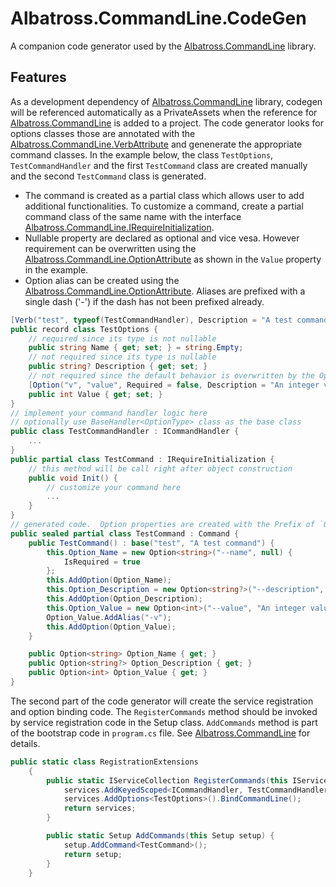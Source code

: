 # Albatross.CommandLine.CodeGen
A companion code generator used by the [Albatross.CommandLine](../Albatross.CommandLine/) library.

## Features
As a development dependency of [Albatross.CommandLine](../Albatross.CommandLine/) library, codegen will be referenced automatically as a PrivateAssets when the reference for [Albatross.CommandLine](../Albatross.CommandLine/) is added to a project.  The code generator looks for options classes those are annotated with the [Albatross.CommandLine.VerbAttribute](../Albatross.CommandLine/VerbAttribute.cs) and genenerate the appropriate command classes.  In the example below, the class `TestOptions`, `TestCommandHandler` and the first `TestCommand` class are created manually and the second `TestCommand` class is generated.  

* The command is created as a partial class which allows user to add additional functionalities.  To customize a command, create a partial command class of the same name with the interface [Albatross.CommandLine.IRequireInitialization](../Albatross.CommandLine/IRequireInitialization.cs).  
* Nullable property are declared as optional and vice vesa.  However requirement can be overwritten using the [Albatross.CommandLine.OptionAttribute](../Albatross.CommandLine/OptionAttribute.cs) as shown in the `Value` property in the example.
* Option alias can be created using the [Albatross.CommandLine.OptionAttribute](../Albatross.CommandLine/OptionAttribute.cs).  Aliases are prefixed with a single dash ('-') if the dash has not been prefixed already.

```csharp
[Verb("test", typeof(TestCommandHandler), Description = "A test command")]
public record class TestOptions {
	// required since its type is not nullable
	public string Name { get; set; } = string.Empty;
	// not required since its type is nullable
	public string? Description { get; set; }
	// not required since the default behavior is overwritten by the Option attribute
	[Option("v", "value", Required = false, Description = "An integer value")]
	public int Value { get; set; }
}
// implement your command handler logic here
// optionally use BaseHandler<OptionType> class as the base class
public class TestCommandHandler : ICommandHandler {
	...
}
public partial class TestCommand : IRequireInitialization {
	// this method will be call right after object construction
	public void Init() {
		// customize your command here
		...
	}
}
// generated code.  Option properties are created with the Prefix of `Option_`
public sealed partial class TestCommand : Command {
	public TestCommand() : base("test", "A test command") {
		this.Option_Name = new Option<string>("--name", null) {
			IsRequired = true
		};
		this.AddOption(Option_Name);
		this.Option_Description = new Option<string?>("--description", null);
		this.AddOption(Option_Description);
		this.Option_Value = new Option<int>("--value", "An integer value");
		Option_Value.AddAlias("-v");
		this.AddOption(Option_Value);
	}

	public Option<string> Option_Name { get; }
	public Option<string?> Option_Description { get; }
	public Option<int> Option_Value { get; }
}
```
The second part of the code generator will create the service registration and option binding code.  The `RegisterCommands` method should be invoked by service registration code in the Setup class.  `AddCommands` method is part of the bootstrap code in `program.cs` file.  See [Albatross.CommandLine](../Albatross.CommandLine/README.md) for details.
```csharp
public static class RegistrationExtensions
	{
		public static IServiceCollection RegisterCommands(this IServiceCollection services) {
			services.AddKeyedScoped<ICommandHandler, TestCommandHandler>("test");
			services.AddOptions<TestOptions>().BindCommandLine();
			return services;
		}

		public static Setup AddCommands(this Setup setup) {
			setup.AddCommand<TestCommand>();
			return setup;
		}
	}
```